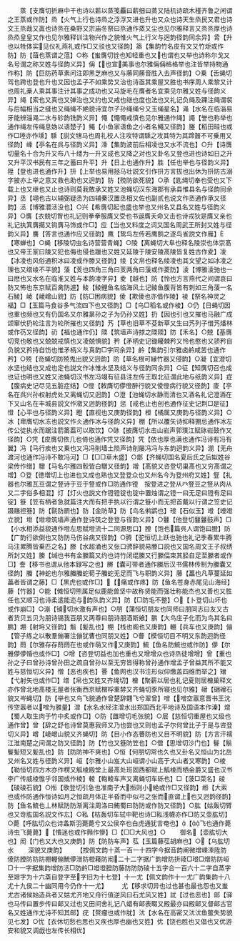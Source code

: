 <!-- { "loadSidebar": true } -->
　　蒸【支膺切折麻中干也诗以薪以蒸笺麤曰薪细曰蒸又陆机诗疏木槿齐鲁之闲谓之王蒸或作防】烝【火气上行也诗烝之浮浮又进也升也又众也诗天生烝民又君也诗文王烝哉又寘也诗烝在桑野又宗庙冬祭曰烝通作蒸又尘也见尔雅释言又烝烝厚也诗烝烝皇皇又作也见尔雅释训注物兴作之貌惟火气上行义与迥韵径韵同余异】脀【升也以牲体实见仪礼燕礼或作□又驳也又径韵】篜【集韵竹名皮有文又竹炬或作防】防【葅也蒸谓之蕰】○称【蚩膺切铨也知轻重也又也谓也又举也诗称尔戈又名号谓之称又姓与径韵义异】偁【也宣美事也尔雅偁偁格格举也注皆举持物通作称】防【巨防药草素问注即黑芝麻也又与蕂同蕂音胜入去声径韵】○乗【舌蝇切驾也跨也登也升也又因也孟子不如乘势又治也诗亟其乘屋又胜也书序周人乘黎又计也周礼槀人乘其事注计其事之成功也又马旋毛在膺者名宜乘见尔雅又姓与径韵义异】绳【索也又真也又弹治也又约也又戒也继也度也法也又礼记负绳及踝注绳谓裻与后幅相当之缝也又绳绳不絶貌诗宜尔子孙绳绳兮又玉绳星名】渑【水名在临淄易牙能辨淄渑二水与轸韵铣韵义异】憴【憴憴戒慎也见尔雅通作绳】譝【誉也称举也通作绳左传绳息妫以语楚子】鱦【小鱼家语鱼之小者名鱦又径韵】塍【稻田畦也或作□堘亦作塖】騬【説文犗马也周礼校人注攻特谓騬之攻其特为其蹄齧不可乗用又径韵】嵊【亭名在呉与径韵义异】溗【集韵波前后相凌也又水不流也】○升【诗膺切量名十合为升又布八十缕为一升又成也又降之对也又卦名又登也进也诗如日之升又升平汉书民有三年之蓄曰升平】升【日上也通作升】胜【任也举也与径韵义异】陞【登也进也通作升】抍【上举也易用拯马壮説文引作抍方言拔也出休为抍防古溺字披亦上举之意又救也助也又迥韵】防【殑防欲死貌】○承【匙绳切奉也受也又下载上也又继也又止也诗则莫我敢承又姓又池蝇切汉东海郡有承县惟县名与径韵同余异】丞【翊也古以辅弼疑丞为四辅秦汉置丞相又佐也副贰也说文作丞通作承又径韵】洆【博雅潜洆没也】○兴【希膺切起也盛也举也又州名又县名又姓与径韵义异】○膺【衣兢切胷也礼记则拳拳服膺又受也书诞膺夭命又击也诗戎狄是膺又亲也礼记执箕膺擖又钩膺马饰或作□】应【当也又料度之词又国名周武王所封又姓与径韵义异】譍【答言也通作应又径韵】鹰【鸷鸟左传若鹰鹯之逐鸟雀説文作雁】【寒蝉也】○蝇【移陵切虫名诗营营青蝇】○陵【离蝇切大阜也释名陵崇也体崇髙也又帝王冡曰陵又犯也侮也侵也躐也又姓又延陵于陵安陵髙陵皆复姓古作夌】凌【冰凌也风俗通积冰曰凌或作滕又径韵】绫【文帛也释名绫凌也其文望之如冰凌之理也又缯绫不平貌】蔆【芰也四角三角曰芰两角曰蔆或作菱防】淩【博雅淩驰也一曰厯也又水名在临淮又姓与本韵凌字异】夌【越也】防【怜也方言燕代之间谓哀曰防又怖也东京赋百禽防遽】鲮【鲮鲤鱼名临海风土记鲮鱼腹背皆有刺如三角蔆一名石鲮】崚【崚嶒山貌】防【防□困病貌】倰【欺倰也亦借作陵】裬【祭名神灵之福】□【玉篇马食谷多气流四下也又径韵】□【乌□稻名或作棱】○仍【日蝇切因也重也频也又有仍国名又尔雅晜孙之子为仍孙又姓】扔【因也引也又摧也马融广成颂窜伏扔轮注言为轮所摧也又径韵】艿【草也旧草不芟新草又生曰艿列子借艿燔林或作芿又径韵】礽【福也通作仍】陾【筑墙声诗捄之陾陾】防【禾名】○兢【基膺切竞也敬也又兢兢戒慎也又凌兢惧貌】矜【矛柄史记锄耰棘矜又怜也愍也又骄矜自负貌又矜持自饬也惟矛柄义与真韵□字同余异】鹶【集韵引尔雅卤鹶咸苦也通作矜】○殑【竒蝇切防殑鬼出貌又迥韵】防【草名根可縁竹器又侵韵】○凝【宜澄切水坚也结也又成也定也説文作冰惟水坚及结义与径韵同余异】○征【知膺切召也成也证也明也又姓又池蝇切汉书左冯翊有征县注左传王取北征谓此地与纸韵义异】症【腹病史记尽见五脏症结】○僜【敕膺切儚僜醉行貌又倰僜病行貌又径韵】庱【亭名在呉兴孙权射虎处又离蝇切又迥韵】○澄【池蝇切水静而清也又酒名礼记澄酒在下又山名在丰城县説文作瀓又迥韵径韵】惩【戒也止也创也通作征史记荆□是征】憕【心平也与径韵义异】瞪【直视也又庚韵径韵】橙【橘属又庚韵与径韵义异】○冰【卑膺切水冻也説文作仌通作冰与径韵义异】棚【所以覆矢诗抑释掤忌通作冰左传公徒执水而踞注箭筩葢可以取饮】○砯【披膺切水击山岩声郭璞江赋砯岩鼓作又径韵】○凭【皮膺切依几也倚也通作凭又径韵】凭【依也厚也满也通作冯诗有冯有翼】冯【马行疾也又乗也又冯冯削墙土陨声诗削屡冯冯与东韵迥韵义异】淜【无舟渡河也通作冯诗不敢冯河】□【□□草木盛】○鄫【齐蝇切国名夏后氏之后姒姓谷梁传作缯】驓【马名尔雅四骹皆白驓又径韵】竲【髙貌又咨登切巢髙也又穷髙谓之竲】○登【徳増切上也进也又成也熟也又登登众也又州名今为登州府又姓】豋【礼器也尔雅瓦豆谓之豋诗于豆于豋或作□防通作镫　按登进之登从癶豋豆之豋从肉从又二字俗多相混】灯【灯火也説文作镫镫锭也锭中置烛谓之镫一曰无足曰镫有足曰锭】簦【笠有柄者急就篇注大而有把手执以行谓之簦小而无把首戴以行谓之笠史记蹑屩担簦】防【毾防罽也】防【金防草】防【鸟名鸺鹠也】璒【石似玉】竳【竳竳立貌】墱【墱墱筑墙声通作登诗筑之登登与径韵义异】○鼟【他登切鼟鼟鼓声】□【小水相添益貌通作墱左思赋墱流十二同源思口】膯【饱也篇呉人谓饱曰膯】防【广韵行欲倒也又防防马伤谷病又径韵】○腾【驼恒切上跃也驰也礼记季春累牛腾马注累腾皆乗匹之名】滕【水超涌也又张口骋辞貌易滕口説也又国名周文王子叔绣所封又姓】縢【缄也书有金縢篇又约也诗竹闭绲縢又行縢偪束其胫自足至縢者或作□】誊【移书也谓从他本録写之也】幐【囊可带者通作縢后汉书儒林传制为縢囊又径韵】螣【神蛇也尔雅螣螣蛇荀子螣蛇无足而飞与职韵义异】藤【藟也凡草蔓延如藟者皆谓之藤】□【黒虎也或作□】【痛或作疼】防【鱼名苍身赤尾见山海经】藤【竹器】○能【傩恒切熊属足似鹿能兽坚中故称贤能而强壮称能杰也又善也又胜任也又顺习也诗柔逺能迩与韵队韵义异】防【□防毛不整】○【卜登切山坏也或作崩□】○漰【铺切水激有声也】○朋【蒲恒切朋友也同师曰朋同志曰友又古者货贝五贝为朋诗锡我百朋又两尊曰朋诗朋酒斯飨】鹏【大鸟庄子化而为鸟其名曰鹏】堋【射埓又径韵】鬅【髪乱也】棚【栈也阁也又庚韵】輣【兵车也又庚韵】傰【管子练之以散羣傰署注傰犹曹也同朋又姓】○瞢【模恒切目不明又东韵迥韵径韵】蕄【尔雅存存蕄蕄在也或作萌又作又庚韵】鯍【鱼名防鯍也或作防】儚【尔雅儚儚惛也或作□】○增【咨登切益也加也重也又增增众也诗烝徒增增】曾【重也孙之子曰曾孙诗曾孙田之疏自曾孙以至无穷皆得称曾孙通作增孟子曾益其所不能又姓与慈恒切义异】憎【恶也疾也】罾【鱼网也汉书注形似仰缴盖四维而举之】矰【弋射矢也或作□】缯【帛也又姓又齐绳切】橧【聚薪以居也礼记夏则居橧巢释文亦作曾北地髙楼无屋者张衡西京赋橧桴重棼又齐蝇切豕所寝也见尔雅】磳【硱磳石貌又岑蝇切】防【举也又鸟飞貌通作曾楚辞翾飞兮翠曾】噌【噌空嚣意晋书王沈传空嚣者以噌为雅量】潧【水名水经注潧水出郑国西北平地诗及国语本作溱】熷【蜀人取生肉于竹中炙或作□】○防【雌增切毛张貌】○层【慈恒切重屋也又级也通作曾】曾【辞之舒也诗曾莫惠我师又乃也尝也又则也孟子尔何曾比子于是与咨登切义异】嶒【崚嶒山貌又齐蝇切】防【目小作态瞢防也又目不明貌】防【方言汗襦江淮南楚之间谓之防又径韵】防【竹也又簦防笠也】○僧【思增切沙门也】鬙【鬅鬙髪短又髪乱也】防【防防神不爽也】○恒【何朋切常也久也又卦名又恒山为北岳又州名又姓与径韵义异】峘【尔雅小山岌大山峘谓小山高于大山者又寒韵】○棱【勒恒切四方木亦作楞又觚棱殿堂上最髙处班固西都赋上觚棱而栖金爵又盛也汉书李广传威棱憺乎邻国或作棱】輘【輷輘车声又离蝇切车轹也】□【菠□菜名】碐【碐碐石貌】○搄【歌登切引急也准南子大搄则小絶或作□又径韵】縆【大索也或作防通作恒诗如月之恒疏月体正半昏而中似弓之张而直谓上也又迥韵径韵】防【鱼名鯍也丄林赋防防渐离注周洛曰鲔蜀曰防防或作防又径韵】○肱【姑轰切臂也又竒肱国名説文作厷】○鞃【枯轰切车轼中靶也诗□鞃浅幭亦作□防又壶肱切】○薨【呼肱切众也诗螽斯羽薨薨兮又公侯卒也白虎通犹言奄也】【飞也通作薨诗虫飞薨薨】【惛迷也或作顭作懜】□【□□大风也】○
　　御名【壶肱切大也】闳【门也又大也又庚韵】防【防防车声】苰【玉篇藤苰胡麻也】○【乌肱切水
　　深貌又庚韵】
　　【按佩文韵十蒸一百一十四字今据音韵阐微增嵊溗陞防倰防膯防防防棚輣傰鯍儚潧防橙薐防闳二十二字据广韵增防抍祾□璒□熷防防峘□十一字据集韵增防洆□防鹶□竳墱膯防藤防防防碐十五字合一百六十二字自蒸字至竲字为十六蒸自登字至字旧为十七登】十一尤【佩文韵作十一尤广韵集韵十八尤十九侯二十幽同用今仍作十一尤】
　　尤【移求切异也过也甚也最也怨也又蚩尤古诸侯始造兵者又姑尤齐地又舟行值逆风曰石尤风又姓】訧【过也恶也】邮【驿也马传曰置步传曰邮又过也又田间舍礼记八蜡有邮表畷又殿最亦曰殿邮又督邮古官名又姓通作尤诗不知其邮】疣【赘瘤也或作肬】沋【水名在高密又沋沋鱼鳖失势貌见七发】○忧【衣休切愁也思也又疾也厚也幽也又姓】优【饶也胜也又倡也又优游安和貌又调戯也左传长相优】
